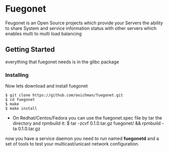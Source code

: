# Fuegonet

Feugonet is an Open Source projects which provide your Servers the ability to share System and service information status
with other servers which enables multi to multi load balancing 

## Getting Started


everything that fuegonet needs is in the glibc package

### Installing

Now lets download and install fuegonet


    $ git clone https://github.com/ooichman/fuegonet.git
    $ cd fuegonet
    $ make
    $ make install

- On Redhat/Centos/Fedora you can use the fuegonet.spec file by tar the directory and rpmbuild it:
    $ tar -zcvf 0.1.0.tar.gz fuegonet/ && rpmbuild -ta 0.1.0.tar.gz
 
now you have a service daemon you need to run named **fuegonetd** and a set of tools to
test your multicast/unicast network configuration.

